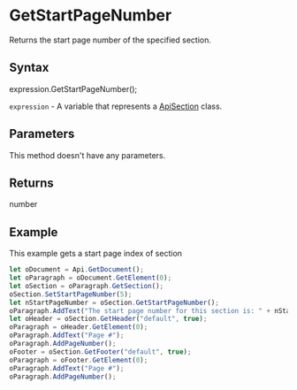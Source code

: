 # GetStartPageNumber

Returns the start page number of the specified section.

## Syntax

expression.GetStartPageNumber();

`expression` - A variable that represents a [ApiSection](../ApiSection.md) class.

## Parameters

This method doesn't have any parameters.

## Returns

number

## Example

This example gets a start page index of section

```javascript
let oDocument = Api.GetDocument();
let oParagraph = oDocument.GetElement(0);
let oSection = oParagraph.GetSection();
oSection.SetStartPageNumber(5);
let nStartPageNumber = oSection.GetStartPageNumber();
oParagraph.AddText("The start page number for this section is: " + nStartPageNumber);
let oHeader = oSection.GetHeader("default", true);
oParagraph = oHeader.GetElement(0);
oParagraph.AddText("Page #");
oParagraph.AddPageNumber();
oFooter = oSection.GetFooter("default", true);
oParagraph = oFooter.GetElement(0);
oParagraph.AddText("Page #");
oParagraph.AddPageNumber();
```
